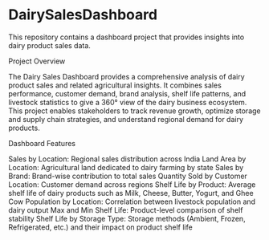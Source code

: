 # DairySalesDashboard
This repository contains a dashboard project that provides insights into dairy product sales data.

Project Overview

The Dairy Sales Dashboard provides a comprehensive analysis of dairy product sales and related agricultural insights. It combines sales performance, customer demand, brand analysis, shelf life patterns, and livestock statistics to give a 360° view of the dairy business ecosystem.
This project enables stakeholders to track revenue growth, optimize storage and supply chain strategies, and understand regional demand for dairy products.

Dashboard Features

Sales by Location: Regional sales distribution across India
Land Area by Location: Agricultural land dedicated to dairy farming by state
Sales by Brand: Brand-wise contribution to total sales
Quantity Sold by Customer Location: Customer demand across regions
Shelf Life by Product: Average shelf life of dairy products such as Milk, Cheese, Butter, Yogurt, and Ghee
Cow Population by Location: Correlation between livestock population and dairy output
Max and Min Shelf Life: Product-level comparison of shelf stability
Shelf Life by Storage Type: Storage methods (Ambient, Frozen, Refrigerated, etc.) and their impact on product shelf life
